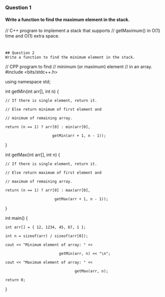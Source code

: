 ### Question 1
#### Write a function to find the maximum element in the stack.
// C++ program to implement a stack that supports 
// getMaximum() in O(1) time and O(1) extra space. 
#
~~~
## Question 2
Write a function to find the minimum element in the stack.
~~~

// CPP program to find 
// minimum (or maximum) element
// in an array.
#include <bits/stdc++.h>

using namespace std;
 

int getMin(int arr[], int n)
{

    // If there is single element, return it.

    // Else return minimum of first element and

    // minimum of remaining array.

    return (n == 1) ? arr[0] : min(arr[0], 

                         getMin(arr + 1, n - 1));
}
 

int getMax(int arr[], int n)
{

    // If there is single element, return it.

    // Else return maximum of first element and

    // maximum of remaining array.

    return (n == 1) ? arr[0] : max(arr[0], 

                          getMax(arr + 1, n - 1));
}
 

int main()
{

    int arr[] = { 12, 1234, 45, 67, 1 };

    int n = sizeof(arr) / sizeof(arr[0]);

    cout << "Minimum element of array: " << 

                            getMin(arr, n) << "\n";

    cout << "Maximum element of array: " << 

                                   getMax(arr, n);

    return 0;
}
~~~
